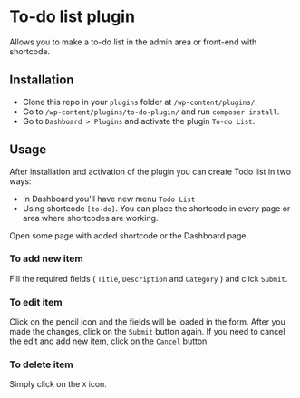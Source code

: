 # To-do list plugin

Allows you to make a to-do list in the admin area or front-end with shortcode.

## Installation

* Clone this repo in your `plugins` folder at `/wp-content/plugins/`.
* Go to `/wp-content/plugins/to-do-plugin/` and run `composer install`.
* Go to `Dashboard > Plugins` and activate the plugin `To-do List`.

## Usage
After installation and activation of the plugin you can create Todo list in two ways:

* In Dashboard you'll have new menu `Todo List`
* Using shortcode `[to-do]`. You can place the shortcode in every page or area where shortcodes are working.

Open some page with added shortcode or the Dashboard page. 

### To add new item
Fill the required fields ( `Title`, `Description` and `Category` ) and click `Submit`.

### To edit item
Click on the pencil icon and the fields will be loaded in the form. After you made the changes, click on the `Submit` button again. If you need to cancel the edit and add new item, click on the `Cancel` button.

### To delete item
Simply click on the `X` icon.
